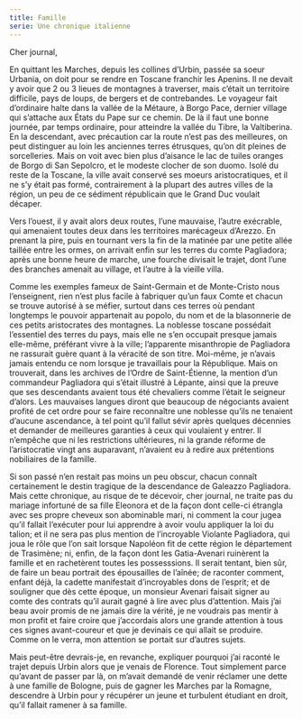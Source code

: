 ```yaml
---
title: Famille
serie: Une chronique italienne
---
```

Cher journal,


En quittant les Marches, depuis les collines d’Urbin, passée sa soeur Urbania,
on doit pour se rendre en Toscane franchir les Apenins. Il ne devait y avoir
que 2 ou 3 lieues de montagnes à traverser, mais c’était un territoire
difficile, pays de loups, de bergers et de contrebandes. Le voyageur fait
d’ordinaire halte dans la vallée de la Métaure, à Borgo Pace, dernier village
qui s’attache aux États du Pape sur ce chemin. De là il faut une bonne journée,
par temps ordinaire, pour atteindre la vallée du Tibre, la Valtiberina. En  la
descendant, avec précaution car la route n’est pas des meilleures, on peut
distinguer au loin les anciennes terres étrusques, qu’on dit pleines de
sorcelleries. Mais on voit avec bien plus d’aisance le lac de tuiles oranges de
Borgo di San Sepolcro, et le modeste clocher de son duomo. Isolé du reste de la
Toscane, la ville avait conservé ses moeurs aristocratiques, et il ne s’y était
pas formé, contrairement à la plupart des autres villes de la région, un peu de
ce sédiment républicain que le Grand Duc voulait décaper.

Vers l’ouest, il y avait alors deux routes, l’une mauvaise, l’autre exécrable,
qui amenaient toutes deux dans les territoires marécageux d’Arezzo. En prenant
la pire, puis en tournant vers la fin de la matinée par une petite allée
taillée entre les ormes, on arrivait enfin sur les terres du comte Pagliadora;
après une bonne heure de marche, une fourche divisait le trajet, dont l’une des
branches amenait au village, et l’autre à la vieille villa.

Comme les exemples fameux de Saint-Germain et de Monte-Cristo nous
l’enseignent, rien n’est plus facile à fabriquer qu’un faux Comte et chacun se
trouve autorisé à se méfier, surtout dans ces terres où pendant longtemps le
pouvoir appartenait au popolo, du nom et de la blasonnerie de ces petits
aristocrates des montagnes. La noblesse toscane possédait l’essentiel des
terres du pays, mais elle ne s’en occupait presque jamais elle-même, préférant
vivre à la ville; l’apparente misanthropie de Pagliadora ne rassurait guère
quant à la véracité de son titre. Moi-même, je n’avais jamais entendu ce nom
lorsque je travaillais pour la République. Mais on trouverait, dans les
archives de l’Ordre de Saint-Étienne, la mention d’un commandeur Pagliadora qui
s’était illustré à Lépante, ainsi que la preuve que ses descendants avaient
tous été chevaliers comme l’était le seigneur d’alors. Les mauvaises langues
diront que beaucoup de négociants avaient profité de cet ordre pour se faire
reconnaître une noblesse qu’ils ne tenaient d’aucune ascendance, à tel point
qu’il fallut sévir après quelques décennies et demander de meilleures garanties
à ceux qui voulaient y entrer. Il n’empêche que ni les restrictions
ultérieures, ni la grande réforme de l’aristocratie vingt ans auparavant,
n’avaient eu à redire aux prétentions nobiliaires de la famille.

Si son passé n’en restait pas moins un peu obscur, chacun connaît certainement
le destin tragique de la descendance de Galeazzo Pagliadora. Mais cette
chronique, au risque de te décevoir, cher journal, ne traite pas du mariage
infortuné de sa fille Eleonora et de la façon dont celle-ci étrangla avec ses
propre cheveux son abominable mari, ni comment la cour jugea qu’il fallait
l’exécuter pour lui apprendre à avoir voulu appliquer la loi du talion; et il
ne sera pas plus mention de l’incroyable Violante Pagliadora, qui joua le rôle
que l’on sait lorsque Napoléon fit de cette région le département de Trasimène;
ni, enfin, de la façon dont les Gatia-Avenari ruinèrent la famille et en
rachetèrent toutes les possesssions. Il serait tentant, bien sûr, de faire un
beau portrait des épousailles de l’aînée; de raconter comment, enfant déjà, la
cadette manifestait d’incroyables dons de l’esprit; et de souligner que dès
cette époque, un monsieur Avenari faisait signer au comte des contrats qu’il
aurait gagné à lire avec plus d’attention. Mais j’ai beau avoir promis de ne
jamais dire la vérité, je ne voudrais pas mentir à mon profit et faire croire
que j’accordais alors une grande attention à tous ces signes avant-coureur et
que je devinais ce qui allait se produire. Comme on le verra, mon attention se
portait sur d’autres sujets.

Mais peut-être devrais-je, en revanche, expliquer pourquoi j’ai raconté le
trajet depuis Urbin alors que je venais de Florence. Tout simplement parce
qu’avant de passer par là, on m’avait demandé de venir réclamer une dette à une
famille de Bologne, puis de gagner les Marches par la Romagne, descendre à
Urbin pour y récupérer un jeune et turbulent étudiant en droit, qu’il fallait
ramener à sa famille.
